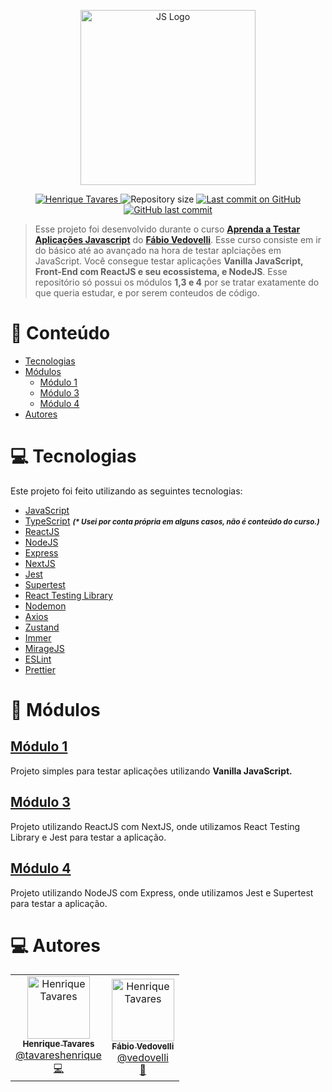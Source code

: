 <p align="center">
   <img src="https://raw.githubusercontent.com/tavareshenrique/js-ts-tests/main/assets/logo.png" alt="JS Logo" width="280"/>
</p>

<p align="center">
   <a href="https://www.linkedin.com/in/tavareshenrique/">
      <img alt="Henrique Tavares" src="https://img.shields.io/badge/-Henrique Tavares-FDD83C?style=flat&logo=Linkedin&logoColor=white" />
   </a>
 <img alt="Repository size" src="https://img.shields.io/github/repo-size/tavareshenrique/js-ts-tests?color=FDD83C">

  <a aria-label="Last Commit" href="https://github.com/tavareshenrique/js-ts-tests/commits/master">
    <img alt="Last commit on GitHub" src="https://img.shields.io/github/last-commit/tavareshenrique/js-ts-tests?color=FDD83C">
  </a>
  <a href="https://github.com/tavareshenrique/js-ts-tests/commits/master">
    <img alt="GitHub last commit" src="https://img.shields.io/github/last-commit/tavareshenrique/js-ts-tests?color=FDD83C">
  </a>
</p>

> Esse projeto foi desenvolvido durante o curso <b>[Aprenda a Testar Aplicações Javascript](https://classes.vedovelli.com.br/?class=testar-aplicacoes-javascript-criacao-projeto-instalacao-jest)</b> do <b>[Fábio Vedovelli](https://github.com/vedovelli)</b>. Esse curso consiste em ir do básico até ao avançado na hora de testar aplciações em JavaScript. Você consegue testar aplicações <b>Vanilla JavaScript, Front-End com ReactJS e seu ecossistema, e NodeJS</b>. Esse repositório só possui os módulos <b>1,3 e 4</b> por se tratar exatamente do que queria estudar, e por serem conteudos de código.

# :pushpin: Conteúdo

- [Tecnologias](#computer-tecnologias)
- [Módulos](#pushpin-módulos)
  - [Módulo 1](#módulo-1)
  - [Módulo 3](#modulo-3)
  - [Módulo 4](#modulo-4)
- [Autores](#computer-autores)

# :computer: Tecnologias

Este projeto foi feito utilizando as seguintes tecnologias:

- [JavaScript](https://www.javascript.com/)
- [TypeScript](https://www.typescriptlang.org/) <small><i><b>(* Usei por conta própria em alguns casos, não é conteúdo do curso.)</b></i></small>
- [ReactJS](https://pt-br.reactjs.org/)
- [NodeJS](https://nodejs.org/en/)
- [Express](https://expressjs.com/pt-br/)
- [NextJS](https://nextjs.org/)
- [Jest](https://jestjs.io/pt-BR/)
- [Supertest](https://github.com/visionmedia/supertest)
- [React Testing Library](https://testing-library.com/docs/react-testing-library/intro/)
- [Nodemon](https://github.com/remy/nodemon)
- [Axios](https://github.com/axios/axios)
- [Zustand](https://github.com/pmndrs/zustand)
- [Immer](https://github.com/immerjs/immer)
- [MirageJS](https://miragejs.com/)
- [ESLint](https://eslint.org/)
- [Prettier](https://prettier.io/)

# :pushpin: Módulos

## [Módulo 1](https://github.com/tavareshenrique/js-ts-tests/tree/main/module-1)
Projeto simples para testar aplicações utilizando **Vanilla JavaScript.**

## [Módulo 3](https://github.com/tavareshenrique/js-ts-tests/tree/main/module-3)
Projeto utilizando ReactJS com NextJS, onde utilizamos React Testing Library e Jest para testar a aplicação.

## [Módulo 4](https://github.com/tavareshenrique/js-ts-tests/tree/main/module-4)
Projeto utilizando NodeJS com Express, onde utilizamos Jest e  Supertest para testar a aplicação.

# :computer: Autores

<table>
  <tr>
    <td align="center">
      <a href="http://github.com/tavareshenrique/">
        <img src="https://avatars1.githubusercontent.com/u/27022914?v=4" width="100px;" alt="Henrique Tavares"/>
        <br />
        <sub>
          <b>Henrique Tavares</b>
        </sub>
       </a>
       <br />
       <a href="https://www.linkedin.com/in/tavareshenrique/" title="Linkedin">@tavareshenrique</a>
       <br />
       <a href="https://github.com/tavareshenrique/fastfeet-api/commits?author=tavareshenrique" title="Code">💻</a>
    </td>
    <td align="center">
      <a href="https://github.com/vedovelli">
        <img src="https://avatars.githubusercontent.com/u/151001?v=4" width="100px;" alt="Henrique Tavares"/>
        <br />
        <sub>
          <b>Fábio Vedovelli</b>
        </sub>
       </a>
       <br />
       <a href="https://github.com/Rocketseat" title="Github">@vedovelli</a>
       <br />
       <a href="https://github.com/tavareshenrique/fastfeet-api/commits?author=tavareshenrique" title="Creators">🚀</a>
    </td>
  </tr>
</table>